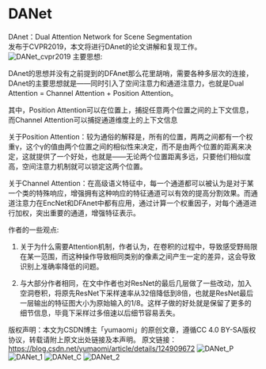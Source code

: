 # DANet
DAnet：Dual Attention Network for Scene Segmentation  
发布于CVPR2019，本文将进行DAnet的论文讲解和复现工作。
![DANet_cvpr2019](https://user-images.githubusercontent.com/52816016/189250053-b5b4ca6e-18e2-4b88-9879-57d182098b70.png)
主要思想:

DAnet的思想并没有之前提到的DFAnet那么花里胡哨，需要各种多层次的连接，DAnet的主要思想就是——同时引入了空间注意力和通道注意力，也就是Dual Attention = Channel Attention + Position Attention。

其中，Position Attention可以在位置上，捕捉任意两个位置之间的上下文信息，而Channel Attention可以捕捉通道维度上的上下文信息

关于Position Attention：较为通俗的解释是，所有的位置，两两之间都有一个权重γ，这个γ的值由两个位置之间的相似性来决定，而不是由两个位置的距离来决定，这就提供了一个好处，也就是——无论两个位置距离多远，只要他们相似度高，空间注意力机制就可以锁定这两个位置。

关于Channel Attention：在高级语义特征中，每一个通道都可以被认为是对于某一个类的特殊响应，增强拥有这种响应的特征通道可以有效的提高分割效果。而通道注意力在EncNet和DFAnet中都有应用，通过计算一个权重因子，对每个通道进行加权，突出重要的通道，增强特征表示。

作者的一些观点:

1. 关于为什么需要Attention机制，作者认为，在卷积的过程中，导致感受野局限在某一范围，而这种操作导致相同类别的像素之间产生一定的差异，这会导致识别上准确率降低的问题。

2. 与大部分作者相同，在文中作者也对ResNet的最后几层做了一些改动，加入空洞卷积，将原先ResNet下采样速率从32倍降低到8倍，也就是ResNet最后一层输出的特征图大小为原始输入的1/8。这样子做的好处就是保留了更多的细节信息，毕竟下采样过多倍速以后细节容易丢失。

版权声明：本文为CSDN博主「yumaomi」的原创文章，遵循CC 4.0 BY-SA版权协议，转载请附上原文出处链接及本声明。
原文链接：https://blog.csdn.net/yumaomi/article/details/124909672
![DANet_P](https://user-images.githubusercontent.com/52816016/189251196-7b74bbeb-bc6a-42f7-a185-bc6ad933d5bb.png)
![DANet_1](https://user-images.githubusercontent.com/52816016/189251204-577ce96c-5e56-4ff3-8f7c-6650a7e22b28.png)
![DANet_C](https://user-images.githubusercontent.com/52816016/189251383-ffe7f373-6c7f-4656-a03e-07a8e9e10d31.png)
![DANet_2](https://user-images.githubusercontent.com/52816016/189251390-30e16380-361a-4250-a38f-baa0b5e4ee86.png)


